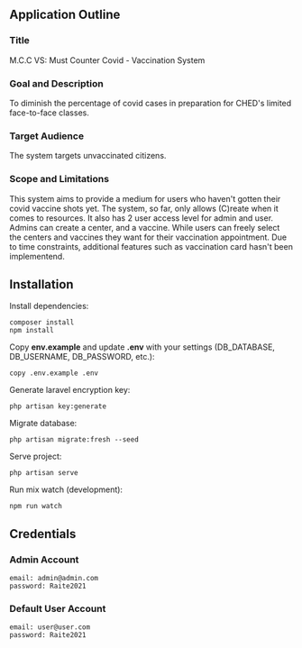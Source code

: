 ## Application Outline

### Title
M.C.C VS: Must Counter Covid - Vaccination System

### Goal and Description
To diminish the percentage of covid cases in preparation for CHED's limited face-to-face classes.

### Target Audience
The system targets unvaccinated citizens.

### Scope and Limitations
This system aims to provide a medium for users who haven't gotten their covid vaccine shots yet. The system, so far, only allows (C)reate when it comes to resources. It also has 2 user access level for admin and user. Admins can create a center, and a vaccine. While users can freely select the centers and vaccines they want for their vaccination appointment. Due to time constraints, additional features such as vaccination card hasn't been implementend.

## Installation

Install dependencies:

```
composer install
npm install
```

Copy **env.example** and update **.env** with your settings (DB_DATABASE, DB_USERNAME, DB_PASSWORD, etc.):

```
copy .env.example .env
```

Generate laravel encryption key:

```
php artisan key:generate
```

Migrate database:

```
php artisan migrate:fresh --seed
```

Serve project:

```
php artisan serve
```

Run mix watch (development):

```
npm run watch
```

## Credentials
### Admin Account
    email: admin@admin.com
    password: Raite2021
### Default User Account
    email: user@user.com
    password: Raite2021
